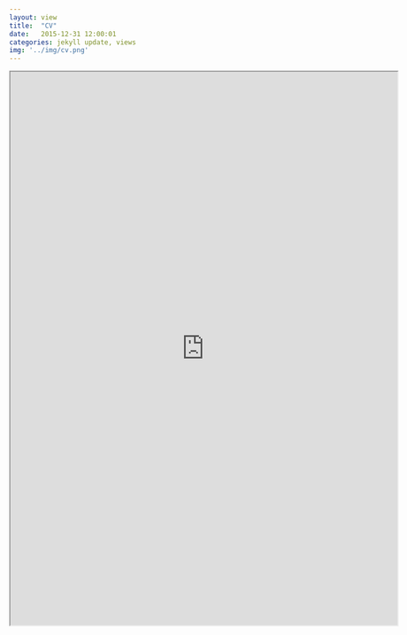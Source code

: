 ```yaml
---
layout: view
title:  "CV"
date:   2015-12-31 12:00:01
categories: jekyll update, views
img: '../img/cv.png'
---
```


<iframe
height="1000"
width="700"
src="https://dl.dropboxusercontent.com/u/99280857/resume_nathan_epstein.pdf">
</iframe>